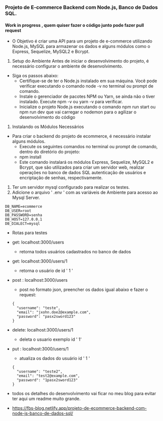 ### Projeto de E-commerce Backend com Node.js, Banco de Dados SQL.
#### Work in progress , quem quiser fazer o código junto pode fazer pull request

- O Objetivo é criar uma API para um projeto de e-commerce utilizando Node.js, MySQL para armazenar os dados e alguns módulos como o Express, Sequelize, MySQL2 e Bcrypt.
1. Setup do Ambiente
Antes de iniciar o desenvolvimento do projeto, é necessário configurar o ambiente de desenvolvimento. 
- Siga os passos abaixo:
  - Certifique-se de ter o Node.js instalado em sua máquina. Você pode verificar executando o comando node -v no terminal ou prompt de comando.
  - Instale o gerenciador de pacotes NPM ou Yarn, se ainda não o tiver instalado. Execute npm -v ou yarn -v para verificar.
  - Inicialize o projeto Node.js executando o comando npm run start ou npm run dev que vai carregar o nodemon para o agilizar o desenvolvimento do código
1. Instalando os Módulos Necessários
- Para criar o backend do projeto de ecommerce, é necessário instalar alguns módulos. 
  - Execute os seguintes comandos no terminal ou prompt de comando, dentro do diretório do projeto:
  - npm install
  - Este comando instalará os módulos Express, Sequelize, MySQL2 e Bcrypt, que são utilizados para criar um servidor web, realizar operações no banco de dados SQL autenticação de usuários e encriptação de senhas, respectivamente.
1. Ter um servidor mysql configurado para realizar os testes.
2.  Adicione o arquivo ' .env ' com as variáveis de Ambiente para acesso ao Mysql Server.
```
DB_NAME=ecommerce
DB_USER=root
DB_PASSWORD=senha
DB_HOST=127.0.0.1
DB_DIALECT=mysql
```

- Rotas para testes
- get: localhost:3000/users
  -  retorna todos usuários cadastrados no banco de dados 
- get: localhost:3000/users/1
  - retorna o usuário de id  ' 1 ' 
- post : localhost:3000/users
  - post no formato json, preencher os dados igual abaixo e fazer o request:
  ```
  {
    "username": "teste",
    "email": "jxohn.doe2@example.com",
    "password": "pasx2sword123"
  }
  ```
  
- delete: localhost:3000/users/1  
  - deleta o usuario exemplo id ' 1' 
- put : localhost:3000/users/1     
  - atualiza os dados do usuário id ' 1 '   
  ```
  {
    "username": "teste2",
    "email": "test2@example.com",
    "password": "1pasx2sword123"
  }
  ```

- todos os detalhes do desenvolvimento vai ficar no meu blog para evitar ter aqui um readme muito grande.
- https://fbs-blog.netlify.app/projeto-de-ecommerce-backend-com-node-js-banco-de-dados-sql/